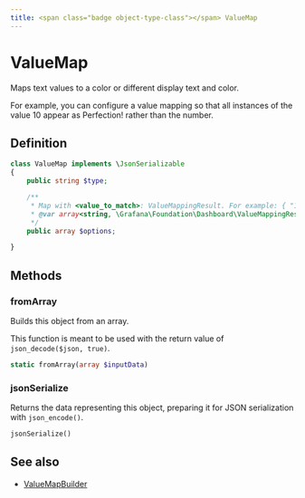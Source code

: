```yaml
---
title: <span class="badge object-type-class"></span> ValueMap
---
```

# <span class="badge object-type-class"></span> ValueMap

Maps text values to a color or different display text and color.

For example, you can configure a value mapping so that all instances of the value 10 appear as Perfection! rather than the number.

## Definition

```php
class ValueMap implements \JsonSerializable
{
    public string $type;

    /**
     * Map with <value_to_match>: ValueMappingResult. For example: { "10": { text: "Perfection!", color: "green" } }
     * @var array<string, \Grafana\Foundation\Dashboard\ValueMappingResult>
     */
    public array $options;

}
```
## Methods

### <span class="badge object-method"></span> fromArray

Builds this object from an array.

This function is meant to be used with the return value of `json_decode($json, true)`.

```php
static fromArray(array $inputData)
```

### <span class="badge object-method"></span> jsonSerialize

Returns the data representing this object, preparing it for JSON serialization with `json_encode()`.

```php
jsonSerialize()
```

## See also

 * <span class="badge builder"></span> [ValueMapBuilder](./builder-ValueMapBuilder.md)
